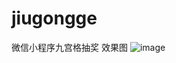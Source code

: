 # jiugongge
微信小程序九宫格抽奖
效果图
![image](https://img-blog.csdn.net/20181011161930472?watermark/2/text/aHR0cHM6Ly9ibG9nLmNzZG4ubmV0L2R1NTkxMzEwNDUw/font/5a6L5L2T/fontsize/400/fill/I0JBQkFCMA==/dissolve/70)
